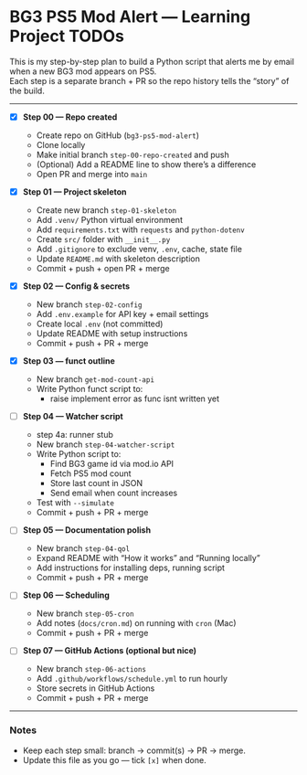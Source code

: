 # BG3 PS5 Mod Alert — Learning Project TODOs

This is my step-by-step plan to build a Python script that alerts me by email when a new BG3 mod appears on PS5.  
Each step is a separate branch + PR so the repo history tells the “story” of the build.

---

- [x] **Step 00 — Repo created**

  - Create repo on GitHub (`bg3-ps5-mod-alert`)
  - Clone locally
  - Make initial branch `step-00-repo-created` and push
  - (Optional) Add a README line to show there’s a difference
  - Open PR and merge into `main`

- [x] **Step 01 — Project skeleton**

  - Create new branch `step-01-skeleton`
  - Add `.venv/` Python virtual environment
  - Add `requirements.txt` with `requests` and `python-dotenv`
  - Create `src/` folder with `__init__.py`
  - Add `.gitignore` to exclude venv, `.env`, cache, state file
  - Update `README.md` with skeleton description
  - Commit + push + open PR + merge

- [x] **Step 02 — Config & secrets**

  - New branch `step-02-config`
  - Add `.env.example` for API key + email settings
  - Create local `.env` (not committed)
  - Update README with setup instructions
  - Commit + push + PR + merge

- [x] **Step 03 — funct outline**

  - New branch `get-mod-count-api`
  - Write Python funct script to:
    - raise implement error as func isnt written yet

- [ ] **Step 04 — Watcher script**

  - step 4a: runner stub
  - New branch `step-04-watcher-script`
  - Write Python script to:
    - Find BG3 game id via mod.io API
    - Fetch PS5 mod count
    - Store last count in JSON
    - Send email when count increases
  - Test with `--simulate`
  - Commit + push + PR + merge

- [ ] **Step 05 — Documentation polish**

  - New branch `step-04-qol`
  - Expand README with “How it works” and “Running locally”
  - Add instructions for installing deps, running script
  - Commit + push + PR + merge

- [ ] **Step 06 — Scheduling**

  - New branch `step-05-cron`
  - Add notes (`docs/cron.md`) on running with `cron` (Mac)
  - Commit + push + PR + merge

- [ ] **Step 07 — GitHub Actions (optional but nice)**
  - New branch `step-06-actions`
  - Add `.github/workflows/schedule.yml` to run hourly
  - Store secrets in GitHub Actions
  - Commit + push + PR + merge

---

### Notes

- Keep each step small: branch → commit(s) → PR → merge.
- Update this file as you go — tick `[x]` when done.
